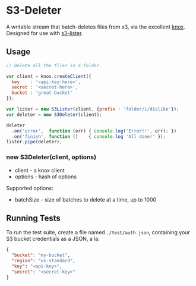 S3-Deleter
=========

A writable stream that batch-deletes files from s3, via the excellent [knox]. Designed for use with [s3-lister].

[knox]: https://npmjs.org/LearnBoost/knox
[s3-lister]: https://npmjs.org/package/s3-lister

## Usage

```javascript
// Delete all the files in a folder.

var client = knox.createClient({
  key    : '<api-key-here>',
  secret : '<secret-here>',
  bucket : 'great-bucket'
});

var lister = new S3Lister(client, {prefix : 'folder/i/dislike'});
var deleter = new S3Deleter(client);

deleter
  .on('error',  function (err) { console.log('Error!!', err); })
  .on('finish', function ()    { console.log 'All done!' });
lister.pipe(deleter);
```

### new S3Deleter(client, options)

* client - a knox client
* options - hash of options

Supported options:
* batchSize - size of batches to delete at a time, up to 1000

## Running Tests

To run the test suite, create a file named `./test/auth.json`, containing your S3 bucket credentials as a JSON, a la:

```json
{
  "bucket": "my-bucket",
  "region": "us-standard",
  "key": "<api-key>",
  "secret": "<secret-key>"
}
```

